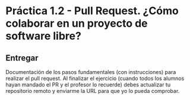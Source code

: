# Práctica 1.2 - Pull Request. ¿Cómo colaborar en un proyecto de software libre?

## Entregar

Documentación de los pasos fundamentales (con instrucciones) para realizar el pull request.
Al finalizar el ejercicio (cuando todos los alumnos hayan mandado el PR y el profesor lo recuerde) debes actualizar tu repositorio remoto y enviarme la URL para que yo lo pueda comprobar.
